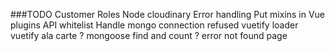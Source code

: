 ###TODO 
Customer Roles
Node cloudinary
Error handling
Put mixins in Vue plugins
API whitelist
Handle mongo connection refused
vuetify loader
vuetify ala carte ?
mongoose find and count ?
error not found page